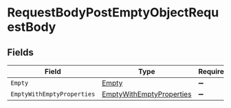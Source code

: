 # RequestBodyPostEmptyObjectRequestBody


## Fields

| Field                                                                           | Type                                                                            | Required                                                                        | Description                                                                     |
| ------------------------------------------------------------------------------- | ------------------------------------------------------------------------------- | ------------------------------------------------------------------------------- | ------------------------------------------------------------------------------- |
| `Empty`                                                                         | [Empty](../../models/operations/Empty.md)                                       | :heavy_minus_sign:                                                              | N/A                                                                             |
| `EmptyWithEmptyProperties`                                                      | [EmptyWithEmptyProperties](../../models/operations/EmptyWithEmptyProperties.md) | :heavy_minus_sign:                                                              | N/A                                                                             |